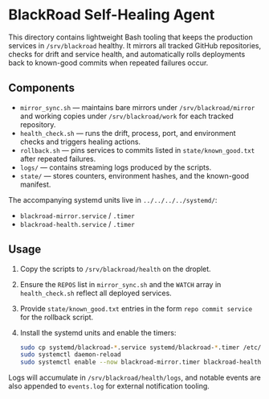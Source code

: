 # BlackRoad Self-Healing Agent

This directory contains lightweight Bash tooling that keeps the production
services in `/srv/blackroad` healthy.  It mirrors all tracked GitHub repositories,
checks for drift and service health, and automatically rolls deployments back to
known-good commits when repeated failures occur.

## Components

- `mirror_sync.sh` — maintains bare mirrors under `/srv/blackroad/mirror` and
  working copies under `/srv/blackroad/work` for each tracked repository.
- `health_check.sh` — runs the drift, process, port, and environment checks and
  triggers healing actions.
- `rollback.sh` — pins services to commits listed in
  `state/known_good.txt` after repeated failures.
- `logs/` — contains streaming logs produced by the scripts.
- `state/` — stores counters, environment hashes, and the known-good manifest.

The accompanying systemd units live in `../../../../systemd/`:

- `blackroad-mirror.service` / `.timer`
- `blackroad-health.service` / `.timer`

## Usage

1. Copy the scripts to `/srv/blackroad/health` on the droplet.
2. Ensure the `REPOS` list in `mirror_sync.sh` and the `WATCH` array in
   `health_check.sh` reflect all deployed services.
3. Provide `state/known_good.txt` entries in the form `repo commit service` for
   the rollback script.
4. Install the systemd units and enable the timers:

   ```bash
   sudo cp systemd/blackroad-*.service systemd/blackroad-*.timer /etc/systemd/system/
   sudo systemctl daemon-reload
   sudo systemctl enable --now blackroad-mirror.timer blackroad-health.timer
   ```

Logs will accumulate in `/srv/blackroad/health/logs`, and notable events are
also appended to `events.log` for external notification tooling.
